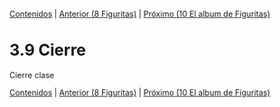 [Contenidos](../Contenidos.md) \| [Anterior (8 Figuritas)](07_NumPy_Arrays.md) \| [Próximo (10 El album de Figuritas)](09_Figuritas.md)

# 3.9 Cierre

Cierre clase



[Contenidos](../Contenidos.md) \| [Anterior (8 Figuritas)](07_NumPy_Arrays.md) \| [Próximo (10 El album de Figuritas)](09_Figuritas.md)

